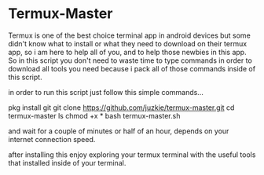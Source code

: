 # Termux-Master
Termux is one of the best choice terminal app in android devices but some didn't know what to install or what they need to download on their termux app, so i am here to help all of you, and to help those newbies in this app.
So in this script you don't need to waste time to type commands in order to download all tools you need because i pack all of those commands inside of this script.

in order to run this script just follow this simple commands...

pkg install git
git clone https://github.com/juzkie/termux-master.git
cd termux-master
ls
chmod +x *
bash termux-master.sh

and wait for a couple of minutes or half of an hour, depends on your internet connection speed.

after installing this enjoy exploring your termux terminal with the useful tools that installed inside of your terminal.
